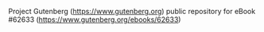Project Gutenberg (https://www.gutenberg.org) public repository for eBook #62633 (https://www.gutenberg.org/ebooks/62633)
